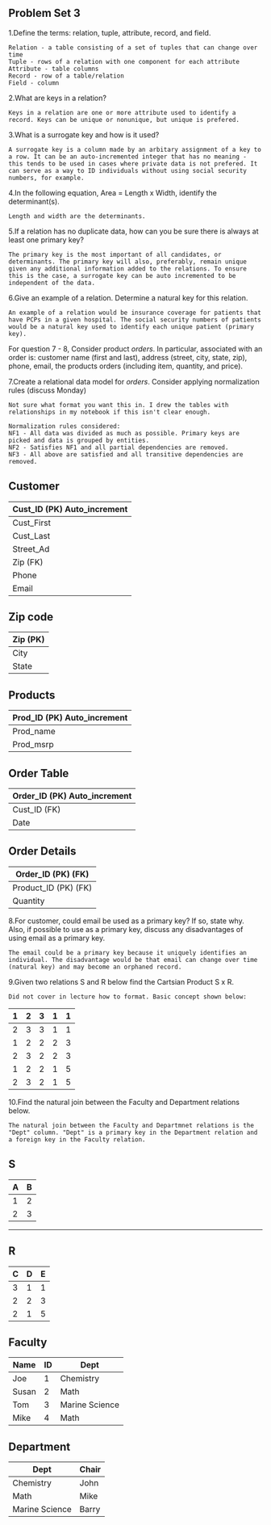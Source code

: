 ## Problem Set 3 

1.Define the terms: relation, tuple, attribute, record, and field.

```
Relation - a table consisting of a set of tuples that can change over time
Tuple - rows of a relation with one component for each attribute
Attribute - table columns
Record - row of a table/relation
Field - column
```

2.What are keys in a relation?

`
Keys in a relation are one or more attribute used to identify a record. Keys can be unique or nonunique, but unique is prefered.
`

3.What is a surrogate key and how is it used?

`
A surrogate key is a column made by an arbitary assignment of a key to a row. It can be an auto-incremented integer that has no meaning - this tends to be used in cases where private data is not prefered. It can serve as a way to ID individuals without using social security numbers, for example.
`

4.In the following equation, Area = Length x Width, identify the determinant(s).

`
Length and width are the determinants.
`

5.If a relation has no duplicate data, how can you be sure there is always at least one primary key?

`
The primary key is the most important of all candidates, or determinants. The primary key will also, preferably, remain unique given any additional information added to the relations. To ensure this is the case, a surrogate key can be auto incremented to be independent of the data. 
`

6.Give an example of a relation.  Determine a natural key for this relation.

`
An example of a relation would be insurance coverage for patients that have PCPs in a given hospital. The social security numbers of patients would be a natural key used to identify each unique patient (primary key). 
`

  For question 7 - 8, Consider product *orders*.  In particular, associated with an order is: customer name (first and last), address (street, city, state, zip), phone, email, the products orders (including item, quantity, and price).  

7.Create a relational data model for *orders*.  Consider applying normalization rules (discuss Monday)

`
Not sure what format you want this in. I drew the tables with relationships in my notebook if this isn't clear enough.
`
```
Normalization rules considered: 
NF1 - All data was divided as much as possible. Primary keys are picked and data is grouped by entities.
NF2 - Satisfies NF1 and all partial dependencies are removed.
NF3 - All above are satisfied and all transitive dependencies are removed.
```

Customer
------------
| Cust_ID (PK) Auto_increment |
|---|
| Cust_First  |  
| Cust_Last | 
| Street_Ad | 
| Zip (FK) |
| Phone |
| Email |

Zip code
------------
| Zip (PK) | 
|---|
| City  |  
| State | 

Products
------------
| Prod_ID (PK) Auto_increment | 
|---|
| Prod_name  |  
| Prod_msrp |

Order Table
------------
| Order_ID (PK) Auto_increment |
|---|
| Cust_ID (FK) |
| Date |  

Order Details
------------
| Order_ID (PK) (FK) |
|---|
| Product_ID (PK) (FK) |
| Quantity |  

8.For customer, could email be used as a primary key?  If so, state why.  Also, if possible to use as a primary key, discuss any disadvantages of using email as a primary key.

`
The email could be a primary key because it uniquely identifies an individual. The disadvantage would be that email can change over time (natural key) and may become an orphaned record. 
`

9.Given two relations S and R below find the Cartsian Product S x R. 

`
Did not cover in lecture how to format. Basic concept shown below:
`

|1|2|3|1|1|
|---|---|---|---|---|
|2|3|3|1|1|
|1|2|2|2|3|
|2|3|2|2|3|
|1|2|2|1|5|
|2|3|2|1|5|


10.Find the natural join between the Faculty and Department relations below.

`
The natural join between the Faculty and Departmnet relations is the "Dept" column. "Dept" is a primary key in the Department relation and a foreign key in the Faculty relation. 
`


S
--------------
| A | B |
|---|---|
| 1 | 2 |
| 2 | 3 |
---------

R
------------
| C | D | E |
|---|---|---|
| 3 | 1 | 1 |
| 2 | 2 | 3 |
| 2 | 1 | 5 |



Faculty
--------------
| Name | ID | Dept |
|-------|----|----------------|
| Joe | 1 | Chemistry |
| Susan | 2 | Math |
| Tom | 3 | Marine Science |
| Mike | 4 | Math |


Department
------------
| Dept | Chair  |
|---|---|
| Chemistry | John |
| Math | Mike |
| Marine Science | Barry |

